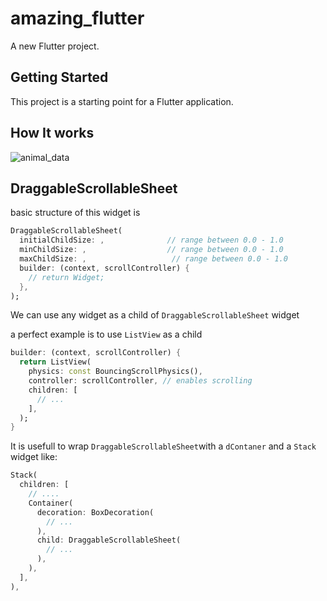 # amazing_flutter

A new Flutter project.

## Getting Started

This project is a starting point for a Flutter application.

## How It works

![animal_data](https://user-images.githubusercontent.com/85408038/163686739-cc57132f-b747-4127-8564-547034c56be4.gif)

## DraggableScrollableSheet

basic structure of this widget is

```dart
DraggableScrollableSheet(
  initialChildSize: ,              // range between 0.0 - 1.0
  minChildSize: ,                  // range between 0.0 - 1.0
  maxChildSize: ,                   // range between 0.0 - 1.0
  builder: (context, scrollController) {
    // return Widget;
  },
);
```

We can use any widget as a child of ```DraggableScrollableSheet``` widget

a perfect example is to use ```ListView``` as a child

```dart
builder: (context, scrollController) {
  return ListView(
    physics: const BouncingScrollPhysics(),
    controller: scrollController, // enables scrolling 
    children: [
      // ...
    ],
  );
}
```

It is usefull to wrap ```DraggableScrollableSheet```with a ```dContaner``` and a ```Stack``` widget like:

```dart
Stack(
  children: [
    // ....
    Container(
      decoration: BoxDecoration(
        // ...
      ),
      child: DraggableScrollableSheet(
        // ...
      ),
    ),
  ],
),
```
